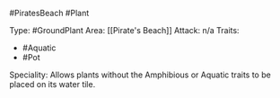 #PiratesBeach #Plant 

Type: #GroundPlant 
Area: [[Pirate's Beach]]
Attack: n/a
Traits:
- #Aquatic
- #Pot

Speciality: Allows plants without the Amphibious or Aquatic traits to be placed on its water tile.